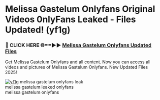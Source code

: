 # Melissa Gastelum Onlyfans Original Videos 0nlyFans Leaked - Files Updated! (yf1g)

<h3>🔴 CLICK HERE 🌐==►► <a href="https://tinyurl.com/2wckxsce" rel="nofollow">Melissa Gastelum Onlyfans Updated Files</a></h3>

Get Melissa Gastelum Onlyfans and all content. Now you can access all videos and pictures of Melissa Gastelum Onlyfans. New Updated Files 2025!

[![yf1g](https://i.imgur.com/AFduVYN.gif)](https://tinyurl.com/2wckxsce)
melissa gastelum onlyfans leak<br>
melissa gastelum leaked onlyfans<br>
melissa gastelum onlyfans